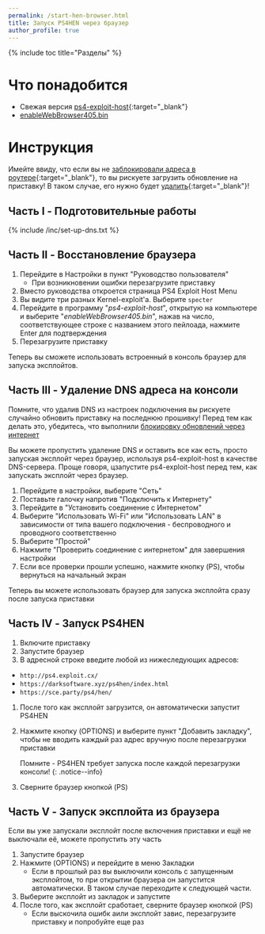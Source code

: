```yaml
---
permalink: /start-hen-browser.html
title: Запуск PS4HEN через браузер
author_profile: true
---
```

{% include toc title="Разделы" %}

# Что понадобится

* Свежая версия [ps4-exploit-host](https://github.com/Al-Azif/ps4-exploit-host/releases){:target="_blank"}
* [enableWebBrowser405.bin](files/enableWebBrowser405.bin)

# Инструкция

Имейте ввиду, что если вы не [заблокировали адреса в роутере](https://ps4.customfw.xyz/get-started#%D0%B1%D0%BB%D0%BE%D0%BA%D0%B8%D1%80%D0%BE%D0%B2%D0%BA%D0%B0-%D0%BE%D0%B1%D0%BD%D0%BE%D0%B2%D0%BB%D0%B5%D0%BD%D0%B8%D0%B9-%D1%87%D0%B5%D1%80%D0%B5%D0%B7-%D0%B8%D0%BD%D1%82%D0%B5%D1%80%D0%BD%D0%B5%D1%82){:target="_blank"}, то вы рискуете загрузить обновление на приставку! В таком случае, его нужно будет [удалить](https://ps4.customfw.xyz/faq#%D0%B2-%D0%BF%D1%80%D0%B8%D1%81%D1%82%D0%B0%D0%B2%D0%BA%D0%B0-%D1%81%D0%BA%D0%B0%D1%87%D0%B0%D0%BB%D0%B0-%D0%BE%D0%B1%D0%BD%D0%BE%D0%B2%D0%BB%D0%B5%D0%BD%D0%B8%D0%B5-%D0%B8-%D0%BF%D1%80%D0%BE%D1%81%D0%B8%D1%82-%D0%BE%D0%B1%D0%BD%D0%BE%D0%B2%D0%B8%D1%82%D1%8C%D1%81%D1%8F-%D0%BA%D0%B0%D0%BA-%D1%83%D0%B4%D0%B0%D0%BB%D0%B8%D1%82%D1%8C){:target="_blank"}!

## Часть I - Подготовительные работы 

{% include /inc/set-up-dns.txt %}

## Часть II - Восстановление браузера

1. Перейдите в Настройки в пункт "Руководство пользователя"
	+ При возникновении ошибки перезагрузите приставку
1. Вместо руководства откроется страница PS4 Exploit Host Menu
1. Вы видите три разных Kernel-exploit'а. Выберите `specter` 
1. Перейдите в программу "*ps4-exploit-host*", открытую на компьютере и выберите "*enableWebBrowser405.bin*", нажав на число, соответствующее строке с названием этого пейлоада, нажмите Enter для подтверждения 
1. Перезагрузите приставку 

Теперь вы сможете использовать встроенный в консоль браузер для запуска эксплойтов.

## Часть III - Удаление DNS адреса на консоли

Помните, что удалив DNS из настроек подключения вы рискуете случайно обновить приставку на последнюю прошивку! Перед тем как делать это, убедитесь, что выполнили [блокировку обновлений через интернет](get-started#%D0%91%D0%BB%D0%BE%D0%BA%D0%B8%D1%80%D0%BE%D0%B2%D0%BA%D0%B0-%D0%BE%D0%B1%D0%BD%D0%BE%D0%B2%D0%BB%D0%B5%D0%BD%D0%B8%D0%B9-%D1%87%D0%B5%D1%80%D0%B5%D0%B7-%D0%B8%D0%BD%D1%82%D0%B5%D1%80%D0%BD%D0%B5%D1%82)

Вы можете пропустить удаление DNS и оставить все как есть, просто запуская эксплойт через браузер, используя ps4-exploit-host в качестве DNS-сервера. Проще говоря, цзапустите ps4-exploit-host перед тем, как запускать эксплойт через браузер. 

1. Перейдите в настройки, выберите "Сеть"
1. Поставьте галочку напротив "Подключить к Интернету"
1. Перейдите в "Установить соединение с Интернетом"
1. Выберите "Использовать Wi-Fi" или "Использовать LAN" в зависимости от типа вашего подключения - беспроводного и проводного соответственно
1. Выберите "Простой"
1. Нажмите "Проверить соединение с интернетом" для завершения настройки
1. Если все проверки прошли успешно, нажмите кнопку (PS), чтобы вернуться на начальный экран

Теперь вы можете использовать браузер для запуска эксплойта сразу после запуска приставки

## Часть IV - Запуск PS4HEN 

1. Включите приставку 
1. Запустите браузер
1. В адресной строке введите любой из нижеследующих адресов: 

  + `http://ps4.exploit.cx/`
  + `https://darksoftware.xyz/ps4hen/index.html`
  + `https://sce.party/ps4/hen/`
  
1. После того как эксплойт загрузится, он автоматически запустит PS4HEN 
1. Нажмите кнопку (OPTIONS) и выберите пункт "Добавить закладку", чтобы не вводить каждый раз адрес вручную после перезагрузки приставки

	Помните - PS4HEN требует запуска после каждой перезагрузки консоли!
	{: .notice--info}
	
1. Сверните браузер кнопкой (PS)

## Часть V - Запуск эксплойта из браузера

Если вы уже запускали эксплойт после включения приставки и ещё не выключали её, можете пропустить эту часть

1. Запустите браузер 
1. Нажмите (OPTIONS) и перейдите в меню Закладки
	+ Если в прошлый раз вы выключили консоль с запущенным эксплойтом, то при открытии браузера он запустится автоматически. В таком случае переходите к следующей части. 
1. Выберите эксплойт из закладок и запустите
1. После того, как эксплойт сработает, сверните браузер кнопкой (PS)
	+ Если выскочила ошибк аили эксплойт завис, перезагрузите приставку и попробуйте еще раз 